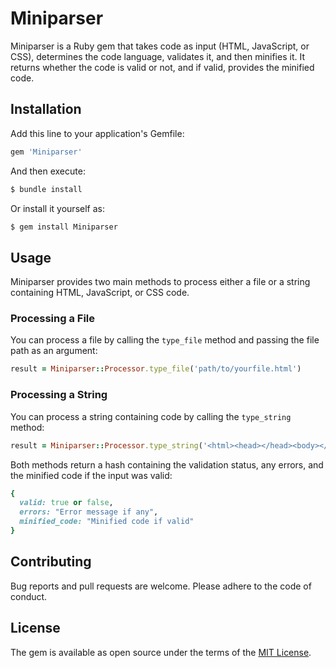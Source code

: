 # Miniparser

Miniparser is a Ruby gem that takes code as input (HTML, JavaScript, or CSS), determines the code language, validates it, and then minifies it. It returns whether the code is valid or not, and if valid, provides the minified code.

## Installation

Add this line to your application's Gemfile:

```ruby
gem 'Miniparser'
```

And then execute:

```bash
$ bundle install
```

Or install it yourself as:

```bash
$ gem install Miniparser
```

## Usage

Miniparser provides two main methods to process either a file or a string containing HTML, JavaScript, or CSS code.

### Processing a File

You can process a file by calling the `type_file` method and passing the file path as an argument:

```ruby
result = Miniparser::Processor.type_file('path/to/yourfile.html')
```

### Processing a String

You can process a string containing code by calling the `type_string` method:

```ruby
result = Miniparser::Processor.type_string('<html><head></head><body></body></html>')
```

Both methods return a hash containing the validation status, any errors, and the minified code if the input was valid:

```ruby
{
  valid: true or false,
  errors: "Error message if any",
  minified_code: "Minified code if valid"
}
```

## Contributing

Bug reports and pull requests are welcome. Please adhere to the code of conduct.

## License

The gem is available as open source under the terms of the [MIT License](https://opensource.org/licenses/MIT).


